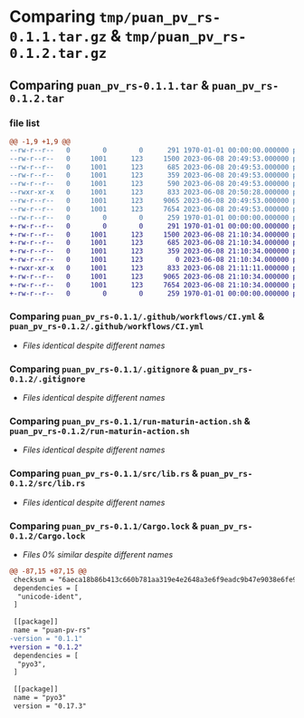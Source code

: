 # Comparing `tmp/puan_pv_rs-0.1.1.tar.gz` & `tmp/puan_pv_rs-0.1.2.tar.gz`

## Comparing `puan_pv_rs-0.1.1.tar` & `puan_pv_rs-0.1.2.tar`

### file list

```diff
@@ -1,9 +1,9 @@
--rw-r--r--   0        0        0      291 1970-01-01 00:00:00.000000 puan_pv_rs-0.1.1/Cargo.toml
--rw-r--r--   0     1001      123     1500 2023-06-08 20:49:53.000000 puan_pv_rs-0.1.1/.github/workflows/CI.yml
--rw-r--r--   0     1001      123      685 2023-06-08 20:49:53.000000 puan_pv_rs-0.1.1/.gitignore
--rw-r--r--   0     1001      123      359 2023-06-08 20:49:53.000000 puan_pv_rs-0.1.1/pyproject.toml
--rw-r--r--   0     1001      123      590 2023-06-08 20:49:53.000000 puan_pv_rs-0.1.1/python/puan_pv_rs/__init__.py
--rwxr-xr-x   0     1001      123      833 2023-06-08 20:50:28.000000 puan_pv_rs-0.1.1/run-maturin-action.sh
--rw-r--r--   0     1001      123     9065 2023-06-08 20:49:53.000000 puan_pv_rs-0.1.1/src/lib.rs
--rw-r--r--   0     1001      123     7654 2023-06-08 20:49:53.000000 puan_pv_rs-0.1.1/Cargo.lock
--rw-r--r--   0        0        0      259 1970-01-01 00:00:00.000000 puan_pv_rs-0.1.1/PKG-INFO
+-rw-r--r--   0        0        0      291 1970-01-01 00:00:00.000000 puan_pv_rs-0.1.2/Cargo.toml
+-rw-r--r--   0     1001      123     1500 2023-06-08 21:10:34.000000 puan_pv_rs-0.1.2/.github/workflows/CI.yml
+-rw-r--r--   0     1001      123      685 2023-06-08 21:10:34.000000 puan_pv_rs-0.1.2/.gitignore
+-rw-r--r--   0     1001      123      359 2023-06-08 21:10:34.000000 puan_pv_rs-0.1.2/pyproject.toml
+-rw-r--r--   0     1001      123        0 2023-06-08 21:10:34.000000 puan_pv_rs-0.1.2/python/puan_pv_rs/__init__.py
+-rwxr-xr-x   0     1001      123      833 2023-06-08 21:11:11.000000 puan_pv_rs-0.1.2/run-maturin-action.sh
+-rw-r--r--   0     1001      123     9065 2023-06-08 21:10:34.000000 puan_pv_rs-0.1.2/src/lib.rs
+-rw-r--r--   0     1001      123     7654 2023-06-08 21:10:34.000000 puan_pv_rs-0.1.2/Cargo.lock
+-rw-r--r--   0        0        0      259 1970-01-01 00:00:00.000000 puan_pv_rs-0.1.2/PKG-INFO
```

### Comparing `puan_pv_rs-0.1.1/.github/workflows/CI.yml` & `puan_pv_rs-0.1.2/.github/workflows/CI.yml`

 * *Files identical despite different names*

### Comparing `puan_pv_rs-0.1.1/.gitignore` & `puan_pv_rs-0.1.2/.gitignore`

 * *Files identical despite different names*

### Comparing `puan_pv_rs-0.1.1/run-maturin-action.sh` & `puan_pv_rs-0.1.2/run-maturin-action.sh`

 * *Files identical despite different names*

### Comparing `puan_pv_rs-0.1.1/src/lib.rs` & `puan_pv_rs-0.1.2/src/lib.rs`

 * *Files identical despite different names*

### Comparing `puan_pv_rs-0.1.1/Cargo.lock` & `puan_pv_rs-0.1.2/Cargo.lock`

 * *Files 0% similar despite different names*

```diff
@@ -87,15 +87,15 @@
 checksum = "6aeca18b86b413c660b781aa319e4e2648a3e6f9eadc9b47e9038e6fe9f3451b"
 dependencies = [
  "unicode-ident",
 ]
 
 [[package]]
 name = "puan-pv-rs"
-version = "0.1.1"
+version = "0.1.2"
 dependencies = [
  "pyo3",
 ]
 
 [[package]]
 name = "pyo3"
 version = "0.17.3"
```

